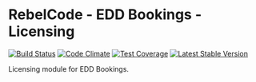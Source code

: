 # RebelCode - EDD Bookings - Licensing

[![Build Status](https://travis-ci.org/rebelcode/rcmod-eddbk-licensing.svg?branch=master)](https://travis-ci.org/rebelcode/rcmod-eddbk-licensing)
[![Code Climate](https://codeclimate.com/github/RebelCode/rcmod-eddbk-licensing/badges/gpa.svg)](https://codeclimate.com/github/RebelCode/rcmod-eddbk-licensing)
[![Test Coverage](https://codeclimate.com/github/RebelCode/rcmod-eddbk-licensing/badges/coverage.svg)](https://codeclimate.com/github/RebelCode/rcmod-eddbk-licensing/coverage)
[![Latest Stable Version](https://poser.pugx.org/rebelcode/rcmod-eddbk-licensing/version)](https://packagist.org/packages/rebelcode/rcmod-eddbk-licensing)

Licensing module for EDD Bookings.
